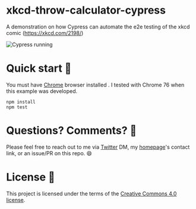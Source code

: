 # xkcd-throw-calculator-cypress
A demonstration on how Cypress can automate the e2e testing of the xkcd comic (https://xkcd.com/2198/)

![Cypress running](./xkcd-cypress.gif "Cypress running")

# Quick start 🚀

You must have [Chrome](https://www.google.com/chrome/) browser installed . I tested with Chrome 76 when this example was developed.

```
npm install
npm test
```

# Questions? Comments? 🙋

Please feel free to reach out to me via [Twitter](https://twitter.com/clarmso) DM, my [homepage](https://clarmso.ca/)'s contact link, or an issue/PR on this repo. 😄

# License 📜

This project is licensed under the terms of the [Creative Commons 4.0 license](https://creativecommons.org/licenses/by/4.0/).
